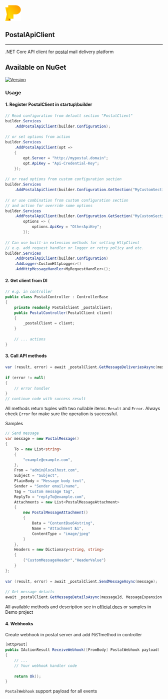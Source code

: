 <img src="./logo.png" width="50" height="50"> 

## PostalApiClient  

---

.NET Core API client for [postal](https://docs.postalserver.io/) mail delivery platform

## Available on NuGet
[![Version](https://img.shields.io/nuget/v/PostalApiClient)](https://www.nuget.org/packages/PostalApiClient)

### Usage

#### 1. Register PostalClient in startup\builder
```csharp
// Read configuration from default section "PostalClient"
builder.Services
    .AddPostalApiClient(builder.Configuration);

// or set options from action
builder.Services
    .AddPostalApiClient(opt =>
    {
        opt.Server = "http://mypostal.domain";
        opt.ApiKey = "Api-Credential-Key";
    });

// or read options from custom configuration section
builder.Services
    .AddPostalApiClient(builder.Configuration.GetSection("MyCustomSection"));

// or use combination from custom configuration section
// and action for override some options
builder.Services
    .AddPostalApiClient(builder.Configuration.GetSection("MyCustomSection"),
        options => { 
            options.ApiKey = "OtherApiKey"; 
        });

// Can use built-in extension methods for setting HttpClient
// e.g. add request handler or logger or retry policy and etc.
builder.Services
    .AddPostalApiClient(builder.Configuration)
    .AddLogger<CustomHttpLogger>()
    .AddHttpMessageHandler<MyRequestHandler>();
```

#### 2. Get client from DI
```csharp
// e.g. in controller
public class PostalController : ControllerBase
{
    private readonly PostalClient _postalClient;
    public PostalController(PostalClient client)
    {
        _postalClient = client;
    }
    
    // ... actions
}
```

#### 3. Call API methods
```csharp
var (result, error) = await _postalClient.GetMessageDeliveriesAsync(messageId); 

if (error != null)
{
    // error handler
}
// continue code with success result
```
All methods return tuples with two nullable items: `Result` and `Error`. 
Always check `Error`  for make sure the operation is successful.

Samples
```csharp
// Send message
var message = new PostalMessage()
{
    To = new List<string>
    {
        "example@example.com",
    },
    From = "admin@localhost.com",
    Subject = "Subject",
    PlainBody = "Message body text",
    Sender = "Sender email/name",
    Tag = "Custom message tag",
    ReplyTo = "replyTo@example.com",
    Attachments = new List<PostalMessageAttachment>
    {
        new PostalMessageAttachment()
        {
            Data = "ContentBse64string",
            Name = "Attachment №1",
            ContentType = "image/jpeg"
        }
    },
    Headers = new Dictionary<string, string>
    {
        {"CustomMessageHeader","HeaderValue"}
    }
};

var (result, error) = await _postalClient.SendMessageAsync(message); 

// Get message details
await _postalClient.GetMessageDetailsAsync(messageId, MessageExpansion.Status | MessageExpansion.PlainBody);
```

All available methods and description see in [official docs](https://apiv1.postalserver.io/) or samples in Demo project

#### 4. Webhooks

Create webhook in postal server and add `POST`method in controller
```csharp
[HttpPost]
public IActionResult ReceiveWebhook([FromBody] PostalWebhook payload)
{
    // ... 
    // Your webhook handler code
    
    return Ok();
}
```
`PostalWebhook` support payload for all events